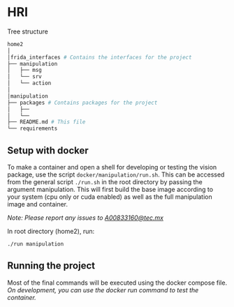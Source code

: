 # HRI

Tree structure

```bash
home2
│
│frida_interfaces # Contains the interfaces for the project
├── manipulation
│   ├── msg
│   └── srv
│   └── action
│
│manipulation
├── packages # Contains packages for the project
│   ├── 
│   └──
├── README.md # This file
└── requirements
```

## Setup with docker

To make a container and open a shell for developing or testing the vision package, use the script `docker/manipulation/run.sh`. This can be accessed from the general script `./run.sh` in the root directory by passing the argument manipulation. This will first build the base image according to your system (cpu only or cuda enabled) as well as the full manipulation image and container.

*Note: Please report any issues to A00833160@tec.mx*

In root directory (home2), run:
```bash
./run manipulation
```

## Running the project

Most of the final commands will be executed using the docker compose file. *On development, you can use the docker run command to test the container.*

